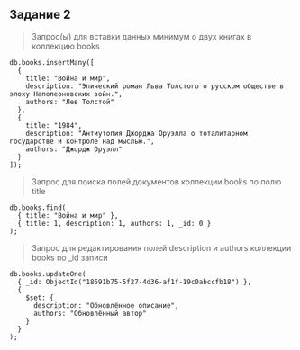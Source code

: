 ## Задание 2
> Запрос(ы) для вставки данных минимум о двух книгах в коллекцию books
```console
db.books.insertMany([
  {
    title: "Война и мир",
    description: "Эпический роман Льва Толстого о русском обществе в эпоху Наполеоновских войн.",
    authors: "Лев Толстой"
  },
  {
    title: "1984",
    description: "Антиутопия Джорджа Оруэлла о тоталитарном государстве и контроле над мыслью.",
    authors: "Джордж Оруэлл"
  }
]);

```
> Запрос для поиска полей документов коллекции books по полю title
```console
db.books.find(
  { title: "Война и мир" },
  { title: 1, description: 1, authors: 1, _id: 0 }
);

```
> Запрос для редактирования полей description и authors коллекции books по _id записи
```console
db.books.updateOne(
  { _id: ObjectId("18691b75-5f27-4d36-af1f-19c0abccfb18") },
  {
    $set: {
      description: "Обновлённое описание",
      authors: "Обновлённый автор"
    }
  }
);
```